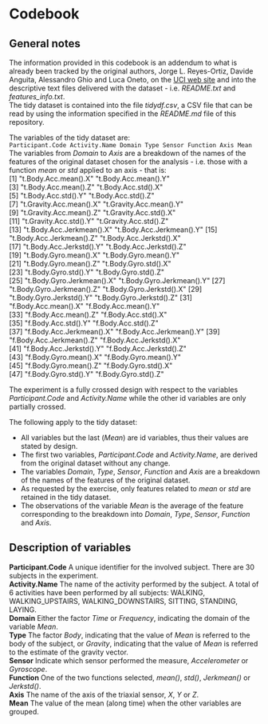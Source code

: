 # Codebook
## General notes
The information provided in this codebook is an addendum to what is already been tracked by the original authors, Jorge L. Reyes-Ortiz, Davide Anguita, Alessandro Ghio and Luca Oneto, on the [UCI web site](http://archive.ics.uci.edu/ml/datasets/Human+Activity+Recognition+Using+Smartphones) and into the descriptive text files delivered with the dataset - i.e. *README.txt* and *features_info.txt*.  
The tidy dataset is contained into the file *tidydf.csv*, a CSV file that can be read by using the information specified in the *README.md* file of this repository.  
  
The variables of the tidy dataset are:  
`Participant.Code Activity.Name Domain Type Sensor Function Axis Mean`  
The variables from *Domain* to *Axis* are a breakdown of the names of the features of the original dataset chosen for the analysis - i.e. those with a function *mean* or *std* applied to an axis - that is:  
 [1] "t.Body.Acc.mean().X"      "t.Body.Acc.mean().Y"     
 [3] "t.Body.Acc.mean().Z"      "t.Body.Acc.std().X"      
 [5] "t.Body.Acc.std().Y"       "t.Body.Acc.std().Z"      
 [7] "t.Gravity.Acc.mean().X"   "t.Gravity.Acc.mean().Y"  
 [9] "t.Gravity.Acc.mean().Z"   "t.Gravity.Acc.std().X"   
[11] "t.Gravity.Acc.std().Y"    "t.Gravity.Acc.std().Z"   
[13] "t.Body.Acc.Jerkmean().X"  "t.Body.Acc.Jerkmean().Y" 
[15] "t.Body.Acc.Jerkmean().Z"  "t.Body.Acc.Jerkstd().X"  
[17] "t.Body.Acc.Jerkstd().Y"   "t.Body.Acc.Jerkstd().Z"  
[19] "t.Body.Gyro.mean().X"     "t.Body.Gyro.mean().Y"    
[21] "t.Body.Gyro.mean().Z"     "t.Body.Gyro.std().X"     
[23] "t.Body.Gyro.std().Y"      "t.Body.Gyro.std().Z"     
[25] "t.Body.Gyro.Jerkmean().X" "t.Body.Gyro.Jerkmean().Y"
[27] "t.Body.Gyro.Jerkmean().Z" "t.Body.Gyro.Jerkstd().X" 
[29] "t.Body.Gyro.Jerkstd().Y"  "t.Body.Gyro.Jerkstd().Z" 
[31] "f.Body.Acc.mean().X"      "f.Body.Acc.mean().Y"     
[33] "f.Body.Acc.mean().Z"      "f.Body.Acc.std().X"      
[35] "f.Body.Acc.std().Y"       "f.Body.Acc.std().Z"      
[37] "f.Body.Acc.Jerkmean().X"  "f.Body.Acc.Jerkmean().Y" 
[39] "f.Body.Acc.Jerkmean().Z"  "f.Body.Acc.Jerkstd().X"  
[41] "f.Body.Acc.Jerkstd().Y"   "f.Body.Acc.Jerkstd().Z"  
[43] "f.Body.Gyro.mean().X"     "f.Body.Gyro.mean().Y"    
[45] "f.Body.Gyro.mean().Z"     "f.Body.Gyro.std().X"     
[47] "f.Body.Gyro.std().Y"      "f.Body.Gyro.std().Z"  

The experiment is a fully crossed design with respect to the variables *Participant.Code* and *Activity.Name* while the other id variables are only partially crossed.
  
The following apply to the tidy dataset:  
* All variables but the last (*Mean*) are id variables, thus their values are stated by design.
* The first two variables, *Participant.Code* and *Activity.Name*, are derived from the original dataset without any change.
* The variables *Domain*, *Type*, *Sensor*, *Function* and *Axis* are a breakdown of the names of the features of the original dataset.
* As requested by the exercise, only features related to *mean* or *std* are retained in the tidy dataset.
* The observations of the variable *Mean* is the average of the feature corresponding to the breakdown into *Domain*, *Type*, *Sensor*, *Function* and *Axis*.

## Description of variables
**Participant.Code** A unique identifier for the involved subject. There are 30 subjects in the experiment.  
**Activity.Name** The name of the activity performed by the subject. A total of 6 activities have been performed by all subjects: WALKING, WALKING_UPSTAIRS, WALKING_DOWNSTAIRS, SITTING, STANDING, LAYING.  
**Domain** Either the factor *Time* or *Frequency*, indicating the domain of the variable *Mean*.  
**Type** The factor *Body*, indicating that the value of *Mean* is referred to the body of the subject, or *Gravity*, indicating that the value of *Mean* is referred to the estimate of the gravity vector.  
**Sensor** Indicate which sensor performed the measure, *Accelerometer* or *Gyroscope*.  
**Function** One of the two functions selected, *mean()*, *std()*, *Jerkmean()* or *Jerkstd()*.  
**Axis** The name of the axis of the triaxial sensor, *X*, *Y* or *Z*.  
**Mean** The value of the mean (along time) when the other variables are grouped.  
